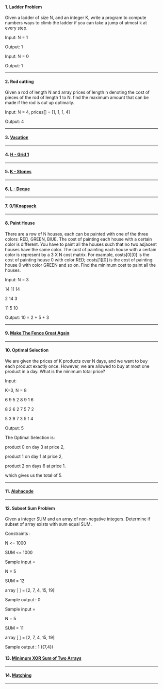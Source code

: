 #### 1. Ladder Problem

Given a ladder of size N, and an integer K, write a program to compute numbers
ways to climb the ladder if you can take a jump of atmost k at every step.

Input:
N = 1

Output: 1

Input:
N = 0

Output: 1

---

#### 2. Rod cutting

Given a rod of length N and array prices of length n denoting the cost of pieces of the rod of length 1 to N. find the maximum amount that can be made if the rod is cut up optimally.

Input:
N = 4, prices[] = [1, 1, 1, 4]

Output: 4

---

#### 3. [ Vacation ](https://atcoder.jp/contests/dp/tasks/dp_cs)

---

#### 4. [ H - Grid 1 ](https://atcoder.jp/contests/dp/tasks/dp_h)

---

#### 5. [ K - Stones ](https://atcoder.jp/contests/dp/tasks/dp_k)

---

#### 6. [ L - Deque ](https://atcoder.jp/contests/dp/tasks/dp_l)

---

#### 7. [ 0/1Knapsack ](https://www.spoj.com/problems/KNAPSACK/)

---

#### 8. Paint House

There are a row of N houses, each can be painted with one of the three colors: RED,
GREEN, BlUE. The cost of painting each house with a certain color is different.
You have to paint all the houses such that no two adjacent houses have the same color.
The cost of painting each house with a certain color is represent by a 3 X N cost matrix.
For example, costs[0][0] is the cost of painting house 0 with color RED;
costs[1][0] is the cost of painting house 0 with color GREEN and so on.
Find the minimum cost to paint all the houses.

Input:
N = 3

14 11 14

2 14 3

11 5 10

Output: 10 = 2 + 5 + 3

---

#### 9. [ Make The Fence Great Again ](https://codeforces.com/problemset/problem/1221/D)

---

#### 10. Optimal Selection

We are given the prices of K products over N days, and we want to buy each product exactly once. However, we are allowed to buy at most one product in a day. What is the minimum total price?

Input:

K=3, N = 8

6 9 5 2 8 9 1 6

8 2 6 2 7 5 7 2

5 3 9 7 3 5 1 4

Output: 5

The Optimal Selection is:

product 0 on day 3 at price 2,

product 1 on day 1 at price 2,

product 2 on days 6 at price 1.

which gives us the total of 5.

---

#### 11. [ Alphacode ](https://www.spoj.com/problems/ACODE/)

---

#### 12. Subset Sum Problem

Given a integer SUM and an array of non-negative integers. Determine if subset of array exists with sum equal SUM.

Constraints :

N <= 1000

SUM <= 1000

Sample input =

N = 5

SUM = 12

array [ ] = [2, 7, 4, 15, 19]

Sample output : 0

Sample input =

N = 5

SUM = 11

array [ ] = [2, 7, 4, 15, 19]

Sample output : 1 ({7,4})

#### 13. [ Minimum XOR Sum of Two Arrays ](https://leetcode.com/problems/minimum-xor-sum-of-two-arrays/)

---

#### 14. [ Matching ](https://atcoder.jp/contests/dp/tasks/dp_o)

---
